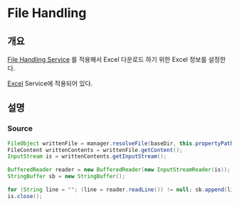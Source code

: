 # File Handling

## 개요

[File Handling Service](./file-handling.md) 를 적용해서 Excel 다운로드 하기 위한 Excel 정보를 설정한다.

[Excel](./excel-service.md) Service에 적용되어 있다.

## 설명

### Source

```java
FileObject writtenFile = manager.resolveFile(baseDir, this.propertyPath);
FileContent writtenContents = writtenFile.getContent();
InputStream is = writtenContents.getInputStream();
 
BufferedReader reader = new BufferedReader(new InputStreamReader(is));
StringBuffer sb = new StringBuffer();
 
for (String line = ""; (line = reader.readLine()) != null; sb.append(line));
is.close();
```